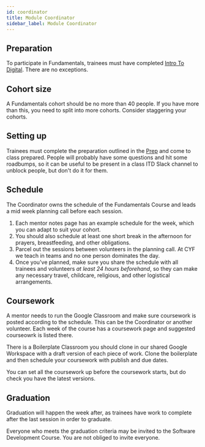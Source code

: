 ```yaml
---
id: coordinator
title: Module Coordinator
sidebar_label: Module Coordinator
---
```


## Preparation

To participate in Fundamentals, trainees must have completed [Intro To Digital](https://codeyourfuture.io/itc/). There are no exceptions.

## Cohort size

A Fundamentals cohort should be no more than 40 people. If you have more than this, you need to split into more cohorts. Consider staggering your cohorts.

## Setting up

Trainees must complete the preparation outlined in the [Prep](./preparation/index.md) and come to class prepared. People will probably have some questions and hit some roadbumps, so it can be useful to be present in a class ITD Slack channel to unblock people, but don't do it for them.

## Schedule

The Coordinator owns the schedule of the Fundamentals Course and leads a mid week planning call before each session.

1. Each mentor notes page has an example schedule for the week, which you can adapt to suit your cohort.
2. You should also schedule at least one short break in the afternoon for prayers, breastfeeding, and other obligations.
3. Parcel out the sessions between volunteers in the planning call. At CYF we teach in teams and no one person dominates the day.
4. Once you've planned, make sure you share the schedule with all trainees and volunteers _at least 24 hours beforehand_, so they can make any necessary travel, childcare, religious, and other logistical arrangements.

## Coursework

A mentor needs to run the Google Classroom and make sure coursework is posted according to the schedule. This can be the Coordinator or another volunteer. Each week of the course has a coursework page and suggested courseowrk is listed there.

There is a Boilerplate Classroom you should clone in our shared Google Workspace with a draft version of each piece of work. Clone the boilerplate and then  schedule your coursework with publish and due dates.

You can set all the coursework up before the coursework starts, but do check you have the latest versions.

## Graduation

Graduation will happen the week after, as trainees have work to complete after the last session in order to graduate.

Everyone who meets the graduation criteria may be invited to the Software Development Course. You are not obliged to invite everyone.

